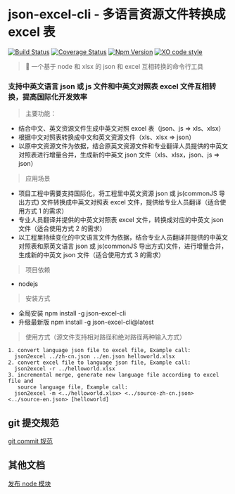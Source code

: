 # json-excel-cli - 多语言资源文件转换成 excel 表

[![Build Status](https://travis-ci.org/chandq/json2excel-cli.svg?branch=master)](https://travis-ci.org/chandq/json2excel-cli.svg?branch=master)
[![Coverage Status](https://coveralls.io/repos/github/chandq/json2excel-cli/badge.svg?branch=master)](https://coveralls.io/github/chandq/json2excel-cli?branch=master)
[![Npm Version](https://img.shields.io/npm/v/json-excel-cli.svg)](https://www.npmjs.com/package/json-excel-cli)
[![XO code style](https://img.shields.io/badge/code_style-XO-5ed9c7.svg)](https://github.com/sindresorhus/xo)

> 🦅 一个基于 node 和 xlsx 的 json 和 excel 互相转换的命令行工具

### 支持中英文语言 json 或 js 文件和中英文对照表 excel 文件互相转换，提高国际化开发效率

> 主要功能：

- 结合中文、英文资源文件生成中英文对照 excel 表（json、js => xls、xlsx）
- 根据中文对照表转换成中文和英文资源文件（xls、xlsx => json）
- 以原中文资源文件为依据，结合原英文资源文件和专业翻译人员提供的中英文对照表进行增量合并，生成新的中英文 json 文件（xls、xlsx，json、js => json）

> 应用场景

- 项目工程中需要支持国际化，将工程里中英文资源 json 或 js(commonJS 导出方式) 文件转换成中英文对照表 excel 文件，提供给专业人员翻译（适合使用方式 1 的需求）
- 专业人员翻译并提供的中英文对照表 excel 文件，转换成对应的中英文 json 文件（适合使用方式 2 的需求）
- 以工程里持续变化的中文语言文件为依据，结合专业人员翻译并提供的中英文对照表和原英文语言 json 或 js(commonJS 导出方式)文件，进行增量合并，生成新的中英文 json 文件（适合使用方式 3 的需求）

> 项目依赖

- nodejs

> 安装方式

- 全局安装
  npm install -g json-excel-cli
- 升级最新版
  npm install -g json-excel-cli@latest

> 使用方式（源文件支持相对路径和绝对路径两种输入方式）

```
1. convert language json file to excel file, Example call:
  json2excel ../zh-cn.json ../en.json helloworld.xlsx
2. convert excel file to language json file, Example call:
  json2excel -r ../helloworld.xlsx
3. incremental merge, generate new language file according to excel file and
   source language file, Example call:
  json2excel -m <../helloworld.xlsx> <../source-zh-cn.json> <../source-en.json> [helloworld]
```

## git 提交规范

[git commit 规范](./.gitmessage.txt)

## 其他文档

[发布 node 模块](./docs/publish-node-readme.md)
